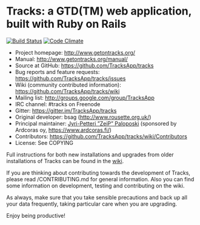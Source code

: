# Tracks: a GTD(TM) web application, built with Ruby on Rails

[![Build Status](https://github.com/TracksApp/tracks/workflows/Continuous%20Integration/badge.svg)](https://github.com/TracksApp/tracks/actions)
[![Code Climate](https://codeclimate.com/github/TracksApp/tracks/badges/gpa.svg)](https://codeclimate.com/github/TracksApp/tracks)

* Project homepage: http://www.getontracks.org/
* Manual: http://www.getontracks.org/manual/
* Source at GitHub: https://github.com/TracksApp/tracks
* Bug reports and feature requests: https://github.com/TracksApp/tracks/issues
* Wiki (community contributed information): https://github.com/TracksApp/tracks/wiki
* Mailing list: http://groups.google.com/group/TracksApp
* IRC channel: #tracks on Freenode
* Gitter: https://gitter.im/TracksApp/tracks
* Original developer: bsag (http://www.rousette.org.uk/)
* Principal maintainer: [Jyri-Petteri ”ZeiP” Paloposki](https://github.com/ZeiP) (sponsored by Ardcoras oy, https://www.ardcoras.fi/)
* Contributors: https://github.com/TracksApp/tracks/wiki/Contributors
* License: See COPYING

Full instructions for both new installations and upgrades from older installations
of Tracks can be found in the [wiki](https://github.com/TracksApp/tracks/wiki/Installation).

If you are thinking about contributing towards the development of Tracks,
please read /CONTRIBUTING.md for general information. Also you can find
some information on development, testing and contributing on the wiki.

As always, make sure that you take sensible precautions and back up all your data frequently,
taking particular care when you are upgrading.

Enjoy being productive!
